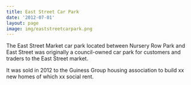```yaml
---
title: East Street Car Park
date: '2012-07-01'
layout: page
image: img/eaststreetcarpark.png
---
```

The East Street Market car park located between Nursery Row Park and East Street was originally a council-owned car park for customers and traders to the East Street market. 

It was sold in 2012 to the Guiness Group housing association to build xx new homes of which xx social rent.


